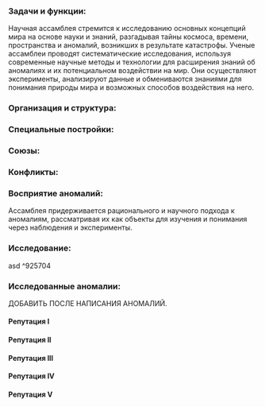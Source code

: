 ### **Задачи и функции:**
Научная ассамблея стремится к исследованию основных концепций мира на основе науки и знаний, разгадывая тайны космоса, времени, пространства и аномалий, возникших в результате катастрофы.
Ученые ассамблеи проводят систематические исследования, используя современные научные методы и технологии для расширения знаний об аномалиях и их потенциальном воздействии на мир.
Они осуществляют эксперименты, анализируют данные и обмениваются знаниями для понимания природы мира и возможных способов воздействия на него.
### **Организация и структура:**
### **Специальные постройки:**
### **Союзы:**
### **Конфликты:**
### **Восприятие аномалий:**
Ассамблея придерживается рационального и научного подхода к аномалиям, рассматривая их как объекты для изучения и понимания через наблюдения и эксперименты.
### **Исследование:**
asd
^925704

### **Исследованные аномалии:**
ДОБАВИТЬ ПОСЛЕ НАПИСАНИЯ АНОМАЛИЙ.
#### **Репутация I**
#### **Репутация II**
#### **Репутация III**
#### **Репутация IV**
#### **Репутация V**